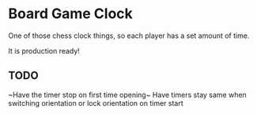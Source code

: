 # Board Game Clock

One of those chess clock things, so each player has a set amount of time.

It is production ready!

## TODO
~Have the timer stop on first time opening~
Have timers stay same when switching orientation or lock orientation on timer start
